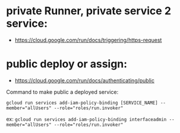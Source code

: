 
# private Runner, private service 2 service: 

* https://cloud.google.com/run/docs/triggering/https-request

# public deploy or assign: 

* https://cloud.google.com/run/docs/authenticating/public

Command to make public a deployed service: 
```
gcloud run services add-iam-policy-binding [SERVICE_NAME] --member="allUsers" --role="roles/run.invoker"
```
ex: `gcloud run services add-iam-policy-binding interfaceadmin --member="allUsers" --role="roles/run.invoker"`


